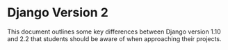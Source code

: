 # Django Version 2
This document outlines some key differences between Django version 1.10 and 2.2 that students should be aware of when approaching their projects.